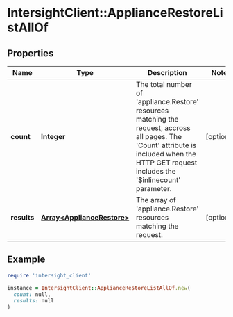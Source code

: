 # IntersightClient::ApplianceRestoreListAllOf

## Properties

| Name | Type | Description | Notes |
| ---- | ---- | ----------- | ----- |
| **count** | **Integer** | The total number of &#39;appliance.Restore&#39; resources matching the request, accross all pages. The &#39;Count&#39; attribute is included when the HTTP GET request includes the &#39;$inlinecount&#39; parameter. | [optional] |
| **results** | [**Array&lt;ApplianceRestore&gt;**](ApplianceRestore.md) | The array of &#39;appliance.Restore&#39; resources matching the request. | [optional] |

## Example

```ruby
require 'intersight_client'

instance = IntersightClient::ApplianceRestoreListAllOf.new(
  count: null,
  results: null
)
```

